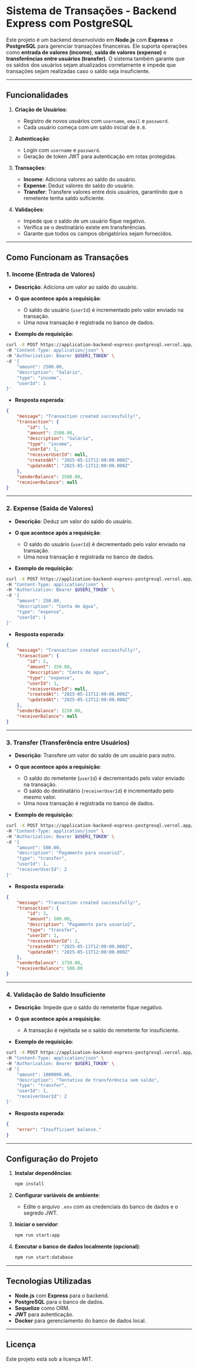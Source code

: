# Sistema de Transações - Backend Express com PostgreSQL

Este projeto é um backend desenvolvido em **Node.js** com **Express** e **PostgreSQL** para gerenciar transações financeiras. Ele suporta operações como **entrada de valores (income)**, **saída de valores (expense)** e **transferências entre usuários (transfer)**. O sistema também garante que os saldos dos usuários sejam atualizados corretamente e impede que transações sejam realizadas caso o saldo seja insuficiente.

---

## Funcionalidades

1. **Criação de Usuários**:
   - Registro de novos usuários com `username`, `email` e `password`.
   - Cada usuário começa com um saldo inicial de `0.0`.

2. **Autenticação**:
   - Login com `username` e `password`.
   - Geração de token JWT para autenticação em rotas protegidas.

3. **Transações**:
   - **Income**: Adiciona valores ao saldo do usuário.
   - **Expense**: Deduz valores do saldo do usuário.
   - **Transfer**: Transfere valores entre dois usuários, garantindo que o remetente tenha saldo suficiente.

4. **Validações**:
   - Impede que o saldo de um usuário fique negativo.
   - Verifica se o destinatário existe em transferências.
   - Garante que todos os campos obrigatórios sejam fornecidos.

---

## Como Funcionam as Transações

### 1. **Income (Entrada de Valores)**

- **Descrição**: Adiciona um valor ao saldo do usuário.
- **O que acontece após a requisição**:
  - O saldo do usuário (`userId`) é incrementado pelo valor enviado na transação.
  - Uma nova transação é registrada no banco de dados.

- **Exemplo de requisição**:

```bash
curl -X POST https://application-backend-express-postgresql.vercel.app/transactions \
-H "Content-Type: application/json" \
-H "Authorization: Bearer $USER1_TOKEN" \
-d '{
    "amount": 2500.00,
    "description": "Salário",
    "type": "income",
    "userId": 1
}'
```

- **Resposta esperada**:
```json
{
    "message": "Transaction created successfully!",
    "transaction": {
        "id": 1,
        "amount": 2500.00,
        "description": "Salário",
        "type": "income",
        "userId": 1,
        "receiverUserId": null,
        "createdAt": "2025-05-11T12:00:00.000Z",
        "updatedAt": "2025-05-11T12:00:00.000Z"
    },
    "senderBalance": 2500.00,
    "receiverBalance": null
}
```

---

### 2. **Expense (Saída de Valores)**

- **Descrição**: Deduz um valor do saldo do usuário.
- **O que acontece após a requisição**:
  - O saldo do usuário (`userId`) é decrementado pelo valor enviado na transação.
  - Uma nova transação é registrada no banco de dados.

- **Exemplo de requisição**:

```bash
curl -X POST https://application-backend-express-postgresql.vercel.app/transactions \
-H "Content-Type: application/json" \
-H "Authorization: Bearer $USER1_TOKEN" \
-d '{
    "amount": 250.00,
    "description": "Conta de água",
    "type": "expense",
    "userId": 1
}'
```

- **Resposta esperada**:
```json
{
    "message": "Transaction created successfully!",
    "transaction": {
        "id": 2,
        "amount": 250.00,
        "description": "Conta de água",
        "type": "expense",
        "userId": 1,
        "receiverUserId": null,
        "createdAt": "2025-05-11T12:00:00.000Z",
        "updatedAt": "2025-05-11T12:00:00.000Z"
    },
    "senderBalance": 2250.00,
    "receiverBalance": null
}
```

---

### 3. **Transfer (Transferência entre Usuários)**

- **Descrição**: Transfere um valor do saldo de um usuário para outro.
- **O que acontece após a requisição**:
  - O saldo do remetente (`userId`) é decrementado pelo valor enviado na transação.
  - O saldo do destinatário (`receiverUserId`) é incrementado pelo mesmo valor.
  - Uma nova transação é registrada no banco de dados.

- **Exemplo de requisição**:

```bash
curl -X POST https://application-backend-express-postgresql.vercel.app/transactions \
-H "Content-Type: application/json" \
-H "Authorization: Bearer $USER1_TOKEN" \
-d '{
    "amount": 500.00,
    "description": "Pagamento para usuario2",
    "type": "transfer",
    "userId": 1,
    "receiverUserId": 2
}'
```

- **Resposta esperada**:
```json
{
    "message": "Transaction created successfully!",
    "transaction": {
        "id": 3,
        "amount": 500.00,
        "description": "Pagamento para usuario2",
        "type": "transfer",
        "userId": 1,
        "receiverUserId": 2,
        "createdAt": "2025-05-11T12:00:00.000Z",
        "updatedAt": "2025-05-11T12:00:00.000Z"
    },
    "senderBalance": 1750.00,
    "receiverBalance": 500.00
}
```

---

### 4. **Validação de Saldo Insuficiente**

- **Descrição**: Impede que o saldo do remetente fique negativo.
- **O que acontece após a requisição**:
  - A transação é rejeitada se o saldo do remetente for insuficiente.

- **Exemplo de requisição**:

```bash
curl -X POST https://application-backend-express-postgresql.vercel.app/transactions \
-H "Content-Type: application/json" \
-H "Authorization: Bearer $USER1_TOKEN" \
-d '{
    "amount": 1000000.00,
    "description": "Tentativa de transferência sem saldo",
    "type": "transfer",
    "userId": 1,
    "receiverUserId": 2
}'
```

- **Resposta esperada**:
```json
{
    "error": "Insufficient balance."
}
```

---

## Configuração do Projeto

1. **Instalar dependências**:
   ```bash
   npm install
   ```

2. **Configurar variáveis de ambiente**:
   - Edite o arquivo `.env` com as credenciais do banco de dados e o segredo JWT.

3. **Iniciar o servidor**:
   ```bash
   npm run start:app
   ```

4. **Executar o banco de dados localmente (opcional)**:
   ```bash
   npm run start:database
   ```

---

## Tecnologias Utilizadas

- **Node.js** com **Express** para o backend.
- **PostgreSQL** para o banco de dados.
- **Sequelize** como ORM.
- **JWT** para autenticação.
- **Docker** para gerenciamento do banco de dados local.

---

## Licença

Este projeto está sob a licença MIT.
